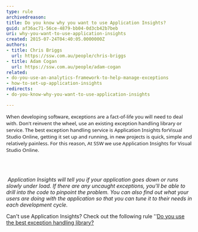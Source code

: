 ```yaml
---
type: rule
archivedreason: 
title: Do you know why you want to use Application Insights?
guid: af36ac71-56ce-4879-bb04-0d3cb42b7beb
uri: why-you-want-to-use-application-insights
created: 2015-07-24T04:40:05.0000000Z
authors:
- title: Chris Briggs
  url: https://ssw.com.au/people/chris-briggs
- title: Adam Cogan
  url: https://ssw.com.au/people/adam-cogan
related:
- do-you-use-an-analytics-framework-to-help-manage-exceptions
- how-to-set-up-application-insights
redirects:
- do-you-know-why-you-want-to-use-application-insights

---
```



<p><span style="font-size&#58;10pt;font-family&#58;'segoe ui', sans-serif;background-image&#58;initial;background-attachment&#58;initial;background-size&#58;initial;background-origin&#58;initial;background-clip&#58;initial;background-position&#58;initial;background-repeat&#58;initial;">​​When
developing software, exceptions are a fact-of-life you will need to deal with.
Don't reinvent the wheel, use an existing exception handling library or
service. ​​​The best exception handling service is Application Insights for
​Visual Studio Online​, getting it set up and running, in new projects is
quick, simple and relatively painless. For this reason, ​At SSW we use
Application Insights for Visual Studio Online.</span></p>
<br><excerpt class='endintro'></excerpt><br>
<p>&#160;<em>​Application Insights will tell you if your application goes down or runs slowly under load. If there are any uncaught exceptions, you'll be able to drill into the code to pinpoint the problem. You can also find out what your users are doing with the application so that you can t​​une it to their needs in each development cycle. &#160;</em> </p><p>Can't use Application Insights? Check out the following rule ''<a href="/SoftwareDevelopment/RulesForErrorHandling/Pages/use-the-best-exception-handling-framework.aspx">Do you use the best exception handling library?</a></p>


